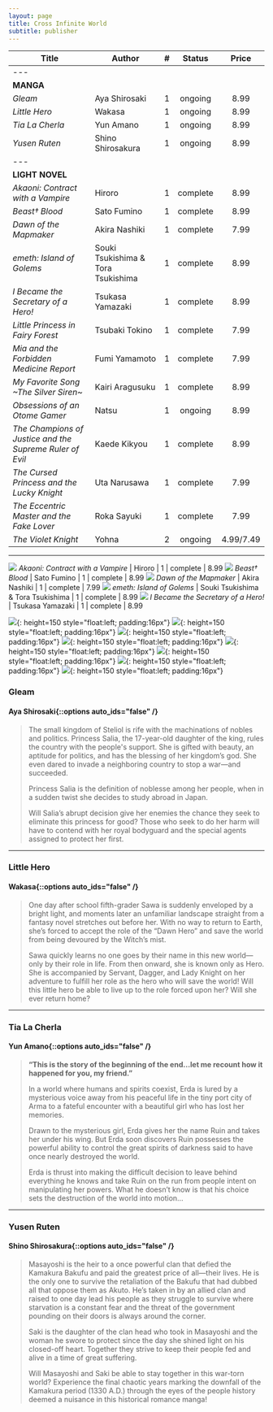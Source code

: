 ```yaml
---
layout: page
title: Cross Infinite World
subtitle: publisher
---
```


|Title | Author |  #  | Status | Price |
|-|-|:-:|:-:|:-:|
|---
| **MANGA**
| _Gleam_ | Aya Shirosaki | 1 | ongoing | 8.99 |
| _Little Hero_ | Wakasa | 1 | ongoing | 8.99 |
| _Tia La Cherla_ | Yun Amano | 1 | ongoing | 8.99 |
| _Yusen Ruten_ | Shino Shirosakura | 1 | ongoing | 8.99 |
|---
| **LIGHT NOVEL**
| _Akaoni: Contract with a Vampire_ | Hiroro | 1 | complete | 8.99 |
| _Beast† Blood_ | Sato Fumino | 1 | complete | 8.99 |
| _Dawn of the Mapmaker_ | Akira Nashiki | 1 | complete | 7.99 |
| _emeth: Island of Golems_ | Souki Tsukishima & Tora Tsukishima | 1 | complete | 8.99 |
| _I Became the Secretary of a Hero!_ | Tsukasa Yamazaki | 1 | complete | 8.99 |
| _Little Princess in Fairy Forest_ | Tsubaki Tokino | 1 | complete | 7.99 |
| _Mia and the Forbidden Medicine Report_ | Fumi Yamamoto | 1 | complete | 7.99 |
| _My Favorite Song ~The Silver Siren~_ | Kairi Aragusuku | 1 | complete | 8.99 |
| _Obsessions of an Otome Gamer_ | Natsu | 1 | ongoing | 8.99 |
| _The Champions of Justice and the Supreme Ruler of Evil_ | Kaede Kikyou | 1 | complete | 8.99 |
| _The Cursed Princess and the Lucky Knight_ | Uta Narusawa | 1 | complete | 7.99 |
| _The Eccentric Master and the Fake Lover_ | Roka Sayuki | 1 | complete | 7.99 |
| _The Violet Knight_ | Yohna | 2 | ongoing | 4.99/7.49 |

---

![](../assets/crossinfworld/akaoni-contract-with-a-vampire.jpg)
_Akaoni: Contract with a Vampire_ | Hiroro | 1 | complete | 8.99
![](../assets/crossinfworld/beast-blood-light-novel.jpg)
_Beast† Blood_ | Sato Fumino | 1 | complete | 8.99
![](../assets/crossinfworld/dawn-of-the-mapmaker.jpg)
_Dawn of the Mapmaker_ | Akira Nashiki | 1 | complete | 7.99
![](../assets/crossinfworld/emeth-island-of-golems.jpg)
_emeth: Island of Golems_ | Souki Tsukishima & Tora Tsukishima | 1 | complete | 8.99
![](../assets/crossinfworld/i-became-the-secretary-of-a-hero.jpg)
_I Became the Secretary of a Hero!_ | Tsukasa Yamazaki | 1 | complete | 8.99

![](../assets/crossinfworld/little-princess-in-fairy-forest.jpg){: height=150 style="float:left; padding:16px"} ![](../assets/crossinfworld/mia-and-the-forbidden-medicine-report.jpg){: height=150 style="float:left; padding:16px"} ![](../assets/crossinfworld/my-favorite-song-the-silver-siren.jpg){: height=150 style="float:left; padding:16px"} ![](../assets/crossinfworld/obsessions-of-an-otome-gamer.jpg){: height=150 style="float:left; padding:16px"} ![](../assets/crossinfworld/the-champions-of-justice-and-the-supreme-ruler-of-evil.jpg){: height=150 style="float:left; padding:16px"} ![](../assets/crossinfworld/the-cursed-princess-and-the-lucky-knight.jpg){: height=150 style="float:left; padding:16px"} ![](../assets/crossinfworld/the-eccentric-master-and-the-fake-lover.jpg){: height=150 style="float:left; padding:16px"} ![](../assets/crossinfworld/tia-la-cherla.jpg){: height=150 style="float:left; padding:16px"}

### Gleam
#### Aya Shirosaki{::options auto_ids="false" /}
>The small kingdom of Steliol is rife with the machinations of nobles and politics. Princess Salia, the 17-year-old daughter of the king, rules the country with the people's support. She is gifted with beauty, an aptitude for politics, and has the blessing of her kingdom’s god. She even dared to invade a neighboring country to stop a war—and succeeded.
>
>Princess Salia is the definition of noblesse among her people, when in a sudden twist she decides to study abroad in Japan.
>
>Will Salia’s abrupt decision give her enemies the chance they seek to eliminate this princess for good? Those who seek to do her harm will have to contend with her royal bodyguard and the special agents assigned to protect her first.

---

### Little Hero
#### Wakasa{::options auto_ids="false" /}
>One day after school fifth-grader Sawa is suddenly enveloped by a bright light, and moments later an unfamiliar landscape straight from a fantasy novel stretches out before her. With no way to return to Earth, she’s forced to accept the role of the “Dawn Hero” and save the world from being devoured by the Witch’s mist.
>
>Sawa quickly learns no one goes by their name in this new world—only by their role in life. From then onward, she is known only as Hero. She is accompanied by Servant, Dagger, and Lady Knight on her adventure to fulfill her role as the hero who will save the world! Will this little hero be able to live up to the role forced upon her? Will she ever return home?

---

### Tia La Cherla
#### Yun Amano{::options auto_ids="false" /}
>**“This is the story of the beginning of the end…let me recount how it happened for you, my friend.”**
>
>In a world where humans and spirits coexist, Erda is lured by a mysterious voice away from his peaceful life in the tiny port city of Arma to a fateful encounter with a beautiful girl who has lost her memories.
>
>Drawn to the mysterious girl, Erda gives her the name Ruin and takes her under his wing. But Erda soon discovers Ruin possesses the powerful ability to control the great spirits of darkness said to have once nearly destroyed the world.
>
>Erda is thrust into making the difficult decision to leave behind everything he knows and take Ruin on the run from people intent on manipulating her powers. What he doesn’t know is that his choice sets the destruction of the world into motion…

---

### Yusen Ruten
#### Shino Shirosakura{::options auto_ids="false" /}
> Masayoshi is the heir to a once powerful clan that defied the Kamakura Bakufu and paid the greatest price of all—their lives. He is the only one to survive the retaliation of the Bakufu that had dubbed all that oppose them as Akuto. He’s taken in by an allied clan and raised to one day lead his people as they struggle to survive where starvation is a constant fear and the threat of the government pounding on their doors is always around the corner.
>
>Saki is the daughter of the clan head who took in Masayoshi and the woman he swore to protect since the day she shined light on his closed-off heart. Together they strive to keep their people fed and alive in a time of great suffering.
>
>Will Masayoshi and Saki be able to stay together in this war-torn world? Experience the final chaotic years marking the downfall of the Kamakura period (1330 A.D.) through the eyes of the people history deemed a nuisance in this historical romance manga!
